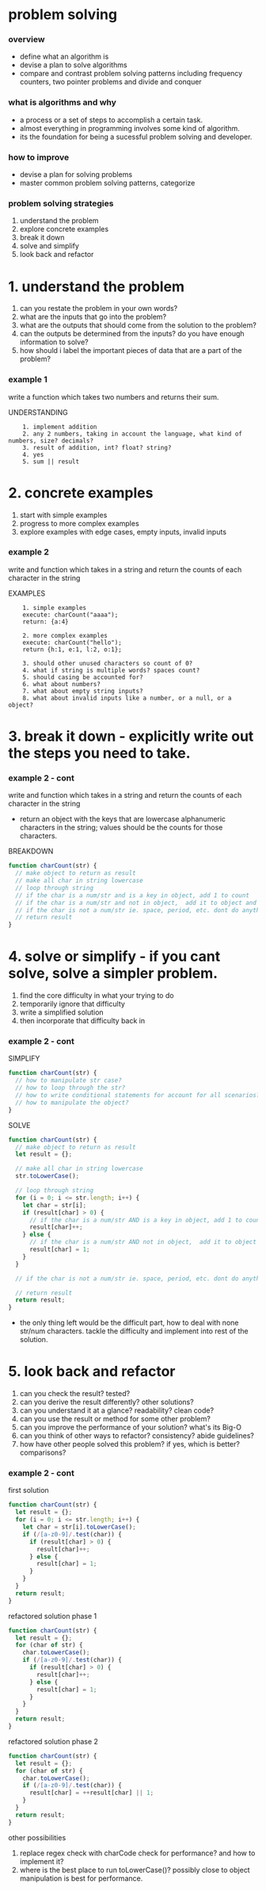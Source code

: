 # problem solving

### overview

- define what an algorithm is
- devise a plan to solve algorithms
- compare and contrast problem solving patterns including frequency counters, two pointer problems and divide and conquer

### what is algorithms and why

- a process or a set of steps to accomplish a certain task.
- almost everything in programming involves some kind of algorithm.
- its the foundation for being a sucessful problem solving and developer.

### how to improve

- devise a plan for solving problems
- master common problem solving patterns, categorize

### problem solving strategies

1. understand the problem
2. explore concrete examples
3. break it down
4. solve and simplify
5. look back and refactor

# 1. understand the problem

1. can you restate the problem in your own words?
2. what are the inputs that go into the problem?
3. what are the outputs that should come from the solution to the problem?
4. can the outputs be determined from the inputs? do you have enough information to solve?
5. how should i label the important pieces of data that are a part of the problem?

### example 1

write a function which takes two numbers and returns their sum.

UNDERSTANDING

        1. implement addition
        2. any 2 numbers, taking in account the language, what kind of numbers, size? decimals?
        3. result of addition, int? float? string?
        4. yes
        5. sum || result

# 2. concrete examples

1. start with simple examples
2. progress to more complex examples
3. explore examples with edge cases, empty inputs, invalid inputs

### example 2

write and function which takes in a string and return the counts of each character in the string

EXAMPLES

        1. simple examples
        execute: charCount("aaaa");
        return: {a:4}

        2. more complex examples
        execute: charCount("hello");
        return {h:1, e:1, l:2, o:1};

        3. should other unused characters so count of 0?
        4. what if string is multiple words? spaces count?
        5. should casing be accounted for?
        6. what about numbers?
        7. what about empty string inputs?
        8. what about invalid inputs like a number, or a null, or a object?

# 3. break it down - explicitly write out the steps you need to take.

### example 2 - cont

write and function which takes in a string and return the counts of each character in the string

- return an object with the keys that are lowercase alphanumeric characters in the string; values should be the counts for those characters.

BREAKDOWN

```js
function charCount(str) {
  // make object to return as result
  // make all char in string lowercase
  // loop through string
  // if the char is a num/str and is a key in object, add 1 to count
  // if the char is a num/str and not in object,  add it to object and set value to 1
  // if the char is not a num/str ie. space, period, etc. dont do anything
  // return result
}
```

# 4. solve or simplify - if you cant solve, solve a simpler problem.

1. find the core difficulty in what your trying to do
2. temporarily ignore that difficulty
3. write a simplified solution
4. then incorporate that difficulty back in

### example 2 - cont

SIMPLIFY

```js
function charCount(str) {
  // how to manipulate str case?
  // how to loop through the str?
  // how to write conditional statements for account for all scenarios?
  // how to manipulate the object?
}
```

SOLVE

```js
function charCount(str) {
  // make object to return as result
  let result = {};

  // make all char in string lowercase
  str.toLowerCase();

  // loop through string
  for (i = 0; i <= str.length; i++) {
    let char = str[i];
    if (result[char] > 0) {
      // if the char is a num/str AND is a key in object, add 1 to count
      result[char]++;
    } else {
      // if the char is a num/str AND not in object,  add it to object and set value to 1
      result[char] = 1;
    }
  }

  // if the char is not a num/str ie. space, period, etc. dont do anything

  // return result
  return result;
}
```

- the only thing left would be the difficult part, how to deal with none str/num characters. tackle the difficulty and implement into
  rest of the solution.

# 5. look back and refactor

1. can you check the result? tested?
2. can you derive the result differently? other solutions?
3. can you understand it at a glance? readability? clean code?
4. can you use the result or method for some other problem?
5. can you improve the performance of your solution? what's its Big-O
6. can you think of other ways to refactor? consistency? abide guidelines?
7. how have other people solved this problem? if yes, which is better? comparisons?

### example 2 - cont

first solution

```js
function charCount(str) {
  let result = {};
  for (i = 0; i <= str.length; i++) {
    let char = str[i].toLowerCase();
    if (/[a-z0-9]/.test(char)) {
      if (result[char] > 0) {
        result[char]++;
      } else {
        result[char] = 1;
      }
    }
  }
  return result;
}
```

refactored solution phase 1

```js
function charCount(str) {
  let result = {};
  for (char of str) {
    char.toLowerCase();
    if (/[a-z0-9]/.test(char)) {
      if (result[char] > 0) {
        result[char]++;
      } else {
        result[char] = 1;
      }
    }
  }
  return result;
}
```

refactored solution phase 2

```js
function charCount(str) {
  let result = {};
  for (char of str) {
    char.toLowerCase();
    if (/[a-z0-9]/.test(char)) {
      result[char] = ++result[char] || 1;
    }
  }
  return result;
}
```

other possibilities

1. replace regex check with charCode check for performance? and how to implement it?
2. where is the best place to run toLowerCase()? possibly close to object manipulation is best for performance.
